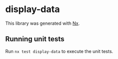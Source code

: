 # display-data

This library was generated with [Nx](https://nx.dev).

## Running unit tests

Run `nx test display-data` to execute the unit tests.
